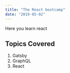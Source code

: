 ```yaml
---
title: "The React bootcamp"
date: "2019-05-02"
---
```


Here you learn react

## Topics Covered

1. Gatsby
2. GraphQL
3. React